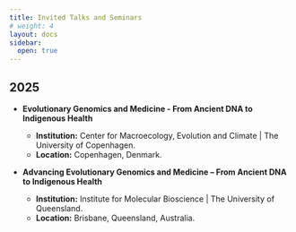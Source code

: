 ```yaml
---
title: Invited Talks and Seminars
# weight: 4
layout: docs
sidebar:
  open: true
---
```


## 2025
- **Evolutionary Genomics and Medicine - From Ancient DNA to Indigenous Health** 
	- **Institution:** Center for Macroecology, Evolution and Climate | The University of Copenhagen.
	- **Location:** Copenhagen, Denmark.

- **Advancing Evolutionary Genomics and Medicine – From Ancient DNA to Indigenous Health**
	- **Institution:** Institute for Molecular Bioscience | The University of Queensland.
	- **Location:** Brisbane, Queensland, Australia.